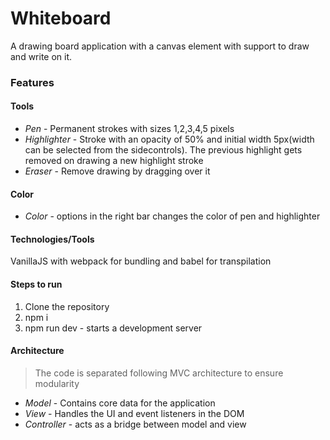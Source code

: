 # Whiteboard

A drawing board application with a canvas element with support to draw and write on it.

### Features

#### Tools

- _Pen_ - Permanent strokes with sizes 1,2,3,4,5 pixels
- _Highlighter_ - Stroke with an opacity of 50% and initial width 5px(width can be selected from the sidecontrols). The previous highlight gets removed on drawing a new highlight stroke
- _Eraser_ - Remove drawing by dragging over it

#### Color

- _Color_ - options in the right bar changes the color of pen and highlighter

#### Technologies/Tools

VanillaJS with webpack for bundling and babel for transpilation

#### Steps to run

1. Clone the repository
2. npm i
3. npm run dev - starts a development server

#### Architecture

> The code is separated following MVC architecture to ensure modularity

- _Model_ - Contains core data for the application
- _View_ - Handles the UI and event listeners in the DOM
- _Controller_ - acts as a bridge between model and view
